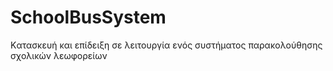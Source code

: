# SchoolBusSystem
Kατασκευή και επίδειξη σε λειτουργία ενός συστήματος  παρακολούθησης σχολικών λεωφορείων
